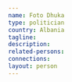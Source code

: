 ```yaml
---
name: Foto Dhuka
type: politician
country: Albania
tagline:
description:
related-persons:
connections:
layout: person
---
```

